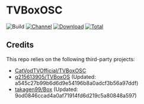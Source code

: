 # TVBoxOSC

![Build](https://shields.io/github/actions/workflow/status/tqx5201/TVBoxOSC/test.yml?branch=master&logo=github&label=Build)
[![Channel](https://img.shields.io/badge/Follow-Telegram-blue.svg?logo=telegram)](https://t.me/TVBoxOSC)
[![Download](https://img.shields.io/github/v/release/tqx5201/TVBoxOSC?color=orange&logoColor=orange&label=Download&logo=DocuSign)](https://github.com/tqx5201/TVBoxOSC/releases/latest) 
[![Total](https://shields.io/github/downloads/tqx5201/TVBoxOSC/total?logo=Bookmeter&label=Counts&logoColor=yellow&color=yellow)](https://github.com/tqx5201/TVBoxOSC/releases)

## Credits
This repo relies on the following third-party projects:
- [CatVodTVOfficial/TVBoxOSC](https://github.com/CatVodTVOfficial/TVBoxOSC)
- [q215613905/TVBoxOS](https://github.com/q215613905/TVBoxOS) (Updated: a545c27b99b6d6d9e54196b8a0adcf3b56a97ddf)
- [takagen99/Box](https://github.com/takagen99/Box) (Updated: 9od0846ccad4a0af71914fd6d219c5a80848a597)
